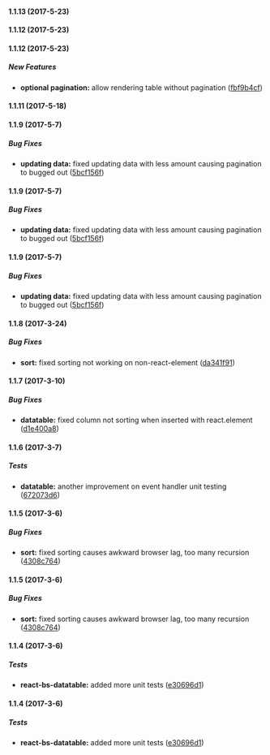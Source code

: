 #### 1.1.13 (2017-5-23)

#### 1.1.12 (2017-5-23)

#### 1.1.12 (2017-5-23)

##### New Features

* **optional pagination:** allow rendering table without pagination ([fbf9b4cf](https://github.com/Imballinst/react-bs-datatable/commit/fbf9b4cffdff36a55ee3b8e1091c30a93536adf7))

#### 1.1.11 (2017-5-18)

#### 1.1.9 (2017-5-7)

##### Bug Fixes

* **updating data:** fixed updating data with less amount causing pagination to bugged out ([5bcf156f](https://github.com/Imballinst/react-bs-datatable/commit/5bcf156f26dfc0173f1aa49aff35419a76d2ab4f))

#### 1.1.9 (2017-5-7)

##### Bug Fixes

* **updating data:** fixed updating data with less amount causing pagination to bugged out ([5bcf156f](https://github.com/Imballinst/react-bs-datatable/commit/5bcf156f26dfc0173f1aa49aff35419a76d2ab4f))

#### 1.1.9 (2017-5-7)

##### Bug Fixes

* **updating data:** fixed updating data with less amount causing pagination to bugged out ([5bcf156f](https://github.com/Imballinst/react-bs-datatable/commit/5bcf156f26dfc0173f1aa49aff35419a76d2ab4f))

#### 1.1.8 (2017-3-24)

##### Bug Fixes

* **sort:** fixed sorting not working on non-react-element ([da341f91](https://github.com/Imballinst/react-bs-datatable/commit/da341f91c606525726e70c2e5a13bbf6bf78db38))

#### 1.1.7 (2017-3-10)

##### Bug Fixes

* **datatable:** fixed column not sorting when inserted with react.element ([d1e400a8](https://github.com/Imballinst/react-bs-datatable/commit/d1e400a8642b53c1365c3f5bf5e5eb27c807df0d))

#### 1.1.6 (2017-3-7)

##### Tests

* **datatable:** another improvement on event handler unit testing ([672073d6](https://github.com/Imballinst/react-bs-datatable/commit/672073d6975a8b385c932c525825e98ec88b2c82))

#### 1.1.5 (2017-3-6)

##### Bug Fixes

* **sort:** fixed sorting causes awkward browser lag, too many recursion ([4308c764](https://github.com/Imballinst/react-bs-datatable/commit/4308c764fde7b51619584e6af8e963dbde8b5d03))

#### 1.1.5 (2017-3-6)

##### Bug Fixes

* **sort:** fixed sorting causes awkward browser lag, too many recursion ([4308c764](https://github.com/Imballinst/react-bs-datatable/commit/4308c764fde7b51619584e6af8e963dbde8b5d03))

#### 1.1.4 (2017-3-6)

##### Tests

* **react-bs-datatable:** added more unit tests ([e30696d1](https://github.com/Imballinst/react-bs-datatable/commit/e30696d1b273965229c9aa15ff80b589f3c3dd26))

#### 1.1.4 (2017-3-6)

##### Tests

* **react-bs-datatable:** added more unit tests ([e30696d1](https://github.com/Imballinst/react-bs-datatable/commit/e30696d1b273965229c9aa15ff80b589f3c3dd26))

